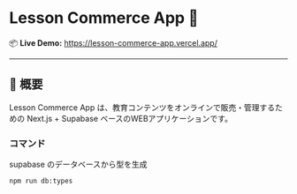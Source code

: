 # Lesson Commerce App 🚀

📦 **Live Demo:** https://lesson-commerce-app.vercel.app/

---

## 📝 概要  
Lesson Commerce App は、教育コンテンツをオンラインで販売・管理するための Next.js + Supabase ベースのWEBアプリケーションです。  

### コマンド

supabase のデータベースから型を生成

```bash
npm run db:types
```
